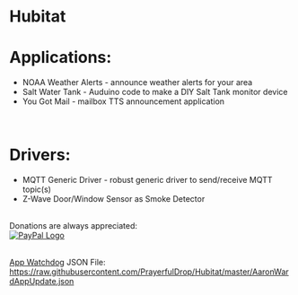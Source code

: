 # Hubitat
<H1>Applications:</H1>
<ul>
  <li>NOAA Weather Alerts - announce weather alerts for your area</li>
  <li>Salt Water Tank - Auduino code to make a DIY Salt Tank monitor device</li>
  <li>You Got Mail - mailbox TTS announcement application </li>
</ul>
<br>
<H1>Drivers:</H1>
<ul>
  <li>MQTT Generic Driver - robust generic driver to send/receive MQTT topic(s)</li>
  <li>Z-Wave Door/Window Sensor as Smoke Detector</li>
 </ul>
<br>
Donations are always appreciated:<br>
<a href="https://paypal.me/aaronmward?locale.x=en_US" title="PayPal.Me" onclick="javascript:window.open('https://www.paypal.com/webapps/mpp/paypal-popup','WIPaypal','toolbar=no, location=no, directories=no, status=no, menubar=no, scrollbars=yes, resizable=yes, width=1060, height=700'); return false;"><img src="https://www.paypalobjects.com/webstatic/mktg/logo/pp_cc_mark_37x23.jpg" border="0" alt="PayPal Logo"></a>
<br><br>

<a href="https://community.hubitat.com/t/release-app-watchdog/9952/1">App Watchdog</a> JSON File:<br>
https://raw.githubusercontent.com/PrayerfulDrop/Hubitat/master/AaronWardAppUpdate.json
